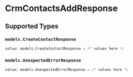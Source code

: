 # CrmContactsAddResponse


## Supported Types

### `models.CreateContactResponse`

```python
value: models.CreateContactResponse = /* values here */
```

### `models.UnexpectedErrorResponse`

```python
value: models.UnexpectedErrorResponse = /* values here */
```

